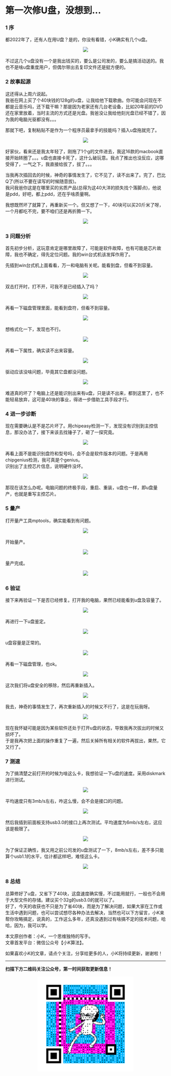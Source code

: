 # 第一次修U盘，没想到...

### 1 序
都2022年了，还有人在用U盘？是的，你没有看错，小K确实有几个u盘。
<div align=center><img src="img-u盘/1-1.jpeg" style="max-height: 300px;"></div>

不过这几个u盘没有一个是我出钱买的，要么是公司发的，要么是搞活动送的。我也不是啥u盘重度用户，但偶尔带出去复印文件还是挺方便的。



### 2 故事起源
这还得从上周六说起。  
我爸在网上买了个40块钱的128g的u盘，让我给他下载歌曲。你可能会问现在不都是云音乐吗，还下载干嘛？那是因为老家还有几台老设备，比如20年前的DVD还在家里放着，当时主流的方式还是光盘。我爸没让我给他刻光盘已经不错了，因为我的电脑光驱都没有。。。  

那就下吧，复制粘贴不是作为一个程序员最拿手的技能吗？插入u盘拖就完了。  
<div align=center><img src="img-u盘/2-1.jpg" style="max-height: 300px;"></div>

好家伙，看来还是我太年轻了，刚拖了1个g的文件进去，我这16款的macbook直接开始转圈了。。。u盘也直接卡死了，这什么破玩意。我点了推出也没反应，这哪受得了，一气之下，我直接给拔了，拔了。。。

当我再次插回去的时候，神奇的事情发生了，它不见了，读不出来了。完了，巴比Q了(所以不要在读写的时候随意拔)。  
我问我爸你这是在哪里买的劣质产品(总得为这40大洋的损失找个落脚点)，他说是pdd，好吧，都上pdd，还在乎啥质量啊。  

我想既然坏了就算了，再重新买一个。但又想了一下，40块可以买20斤米了呀，一个月都吃不完，要不咱们还是再折腾一下。
<div align=center><img src="img-u盘/2-2.jpg" style="max-height: 300px;"></div>

### 3 问题分析
首先初步分析，这玩意肯定是哪里故障了，可能是软件故障，也有可能是芯片故障，我也不确定，得先定位问题。我的win台式机该发挥作用了。  

先插到win台式机上面看看，万一和电脑有关呢。能看到盘，但看不到容量。
<div align=center><img src="img-u盘/3-1.png" style="max-height: 300px;"></div>

双击打开时，打不开，可我不是已经插入了吗？
<div align=center><img src="img-u盘/3-2.png" style="max-height: 300px;"></div>

再看一下磁盘管理里面，能看到盘符，但看不到容量。
<div align=center><img src="img-u盘/3-3.png" style="max-height: 300px;"></div>

想格式化一下，发现也不行。
<div align=center><img src="img-u盘/3-4.png" style="max-height: 300px;"></div>

再看一下属性，确实读不出来容量。
<div align=center><img src="img-u盘/3-5.png" style="max-height: 300px;"></div>

驱动应该没啥问题，毕竟其它盘都没问题。
<div align=center><img src="img-u盘/3-6.png" style="max-height: 300px;"></div>

难道真的坏了？电脑上还是能识别出来有u盘，只是读不出来，都到这里了，也不能轻易放弃，这可是40块的事业，得进一步借助工具手段才行。

### 4 进一步诊断
现在需要确认是不是芯片坏了。用chipeasy检测一下，发现没有识别到主控信息，那没办法了，接下来该去找锤子了，砸了一探究竟。
<div align=center><img src="img-u盘/4-1.png" style="max-height: 300px;"></div>

再看上面不是能识别盘符和型号吗，会不会是软件版本的问题。于是再用chipgenius检测，我可真是个genius。  
识别出了主控芯片信息，说明硬件没坏。
<div align=center><img src="img-u盘/4-2.png" style="max-height: 300px;"></div>

那现在该怎么办呢。电脑问题的终极手段，重启、重装，u盘也一样，即u盘量产，也就是重写主控芯片。

### 5 量产
打开量产工具mptools，确实能看到有问题。
<div align=center><img src="img-u盘/5-1.png" style="max-height: 300px;"></div>

开始量产。
<div align=center><img src="img-u盘/5-2.png" style="max-height: 300px;"></div>

量产完成。
<div align=center><img src="img-u盘/5-3.png" style="max-height: 300px;"></div>

### 6 验证
接下来再验证一下是否已经修复。打开我的电脑，果然已经能看到u盘及容量了。
<div align=center><img src="img-u盘/6-1.png" style="max-height: 300px;"></div>

再进行一下u盘鉴定。
<div align=center><img src="img-u盘/6-2.png" style="max-height: 300px;"></div>

u盘容量是正常的。
<div align=center><img src="img-u盘/6-3.png" style="max-height: 300px;"></div>

再看一下磁盘管理，也ok。
<div align=center><img src="img-u盘/6-4.png" style="max-height: 300px;"></div>

这次我们将u盘安全的移除，然后再重新插入。
<div align=center><img src="img-u盘/6-5.png" style="max-height: 300px;"></div>

我去，神奇的事情发生了，再次重新插入的时候又不行了，这是在玩我呀。
<div align=center><img src="img-u盘/6-6.png" style="max-height: 300px;"></div>

现在我怀疑可能是因为某些软件还处于打开u盘的状态，导致我再次拔出的时候又损坏了。  
于是我再次把上面的操作重复了一遍，然后关掉所有相关的软件再拔出，果然，它又行了。
### 7 测速
为了搞清楚之前打开的时候为啥这么卡，我想验证一下u盘的速度。采用diskmark进行测试。  
<div align=center><img src="img-u盘/7-1.png" style="max-height: 300px;"></div>

平均速度只有3mb/s左右，咋这么慢，会不会是接口的问题。
<div align=center><img src="img-u盘/7-2.png" style="max-height: 300px;"></div>

然后我插到前面板支持usb3.0的接口上再次测试。平均速度为6mb/s左右，这应该是极限了。
<div align=center><img src="img-u盘/7-3.png" style="max-height: 300px;"></div>

为了保证正确性，我又用之前公司发的u盘测试了一下，8mb/s左右，差不多只能算个usb1.1的水平，估计都这样吧，难怪这么卡。
<div align=center><img src="img-u盘/7-4.png" style="max-height: 300px;"></div>

### 8 总结
总算修好了u盘，又省下了40块，这盘速度确实慢，不过能用就行，一般也不会用于大型文件的存储。建议买个32g的usb3.0的就可以了。  
好了，今天的收获也不只是为了省40块，而是为了解决问题，如果大家在工作或生活中遇到问题，也可以尝试想尽各种办法去解决，当然也可以下方留言，小K来帮你攻略搞定，说真的，工作这么多年，还真没遇到过有啥搞不定的技术问题，哈哈，因为，我可以学。

本文原创作者：小K，一个思维独特的写手。  
文章首发平台：微信公众号【小K算法】。  

如果喜欢小K的文章，请点个关注，分享给更多的人，小K将持续更新，谢谢啦！

---
**扫描下方二维码关注公众号，第一时间获取更新信息！**  
<div align=center><img src="../../../qrcode.gif" style="max-height: 300px;"></div>